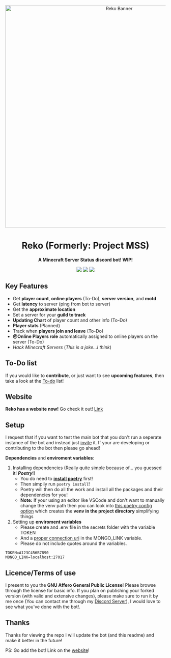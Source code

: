 <p align="center">
  <img width="700" src="https://www.technotalks.net/static/main/images/rekobanner.png" alt="Reko Banner">
</p>
<h1 align="center">
	Reko (Formerly: Project MSS) 
</h1>


<p align="center">
	<strong>A Minecraft Server Status discord bot! WIP!</strong>
</p>

<p align="center">
  <img src="https://img.shields.io/docker/v/technotalks/reko?color=blue">
  <img src="https://img.shields.io/github/issues/technotalksdev/reko">
  <img src="https://img.shields.io/github/last-commit/technotalksdev/reko">
</p>

## Key Features
- Get **player count**, **online players** (To-Do), **server version**, and **motd**
- Get **latency** to server (ping from bot to server)
- Get the **approximate location**
- Set a server for your **guild to track**
- **Updating Chart** of player count and other info (To-Do)
- **Player stats** (Planned)
- Track when **players join and leave** (To-Do)
- **@Online Players role** automatically assigned to online players on the server (To-Do)
- _Hack Minecraft Servers_ (_This is a joke...I think_)
## To-Do list
If you would like to **contribute**, or just want to see **upcoming features**, then take a look at the [To-do](https://github.com/users/TechnoTalksDev/projects/3) list!
## Website
**Reko has a website now!** Go check it out! [Link](https://reko.technotalks.net/)
## Setup
I request that if you want to test the main bot that you don't run a seperate instance of the bot and instead just [invite](https://reko.technotalks.net/) it. If your are developing or contributing to the bot then please go ahead!

**Dependencies** and **enviroment variables**:
1. Installing dependencies (Really quite simple because of... you guessed it! **_Poetry_**!)
	- You do need to **[install poetry](https://python-poetry.org/docs/#installation)** first!
	- Then simpily run `poetry install`!
	- Poetry will then do all the work and install all the packages and their dependencies for you!
	- **Note:** If your using an editor like VSCode and don't want to manually change the venv path then you can look into [this poetry config option](https://python-poetry.org/docs/configuration/#virtualenvsin-project) which creates the **venv in the project directory** simplifying things
2. Setting up **enviroment variables**
	- Please create and .env file in the secrets folder with the variable TOKEN
	- And a [proper connection uri](https://pymongo.readthedocs.io/en/4.1.1/api/pymongo/mongo_client.html#pymongo.mongo_client.MongoClient) in the MONGO_LINK variable. 
	- Please do not include quotes around the variables.
```
TOKEN=A123C456B7890
MONGO_LINK=localhost:27017
```

## Licence/Terms of use
I present to you the **GNU Affero General Public License**! Please browse through the license for basic info. If you plan on publishing your forked version (with valid and extensive changes), please make sure to run it by me once (You can contact me through my [Discord Server](https://discord.gg/8vNHAA36fR)), I would love to see what you've done with the bot!.
## Thanks
Thanks for viewing the repo I will update the bot (and this readme) and make it better in the future! 

PS: Go add the bot! Link on the [website](https://reko.technotalks.net/)!
